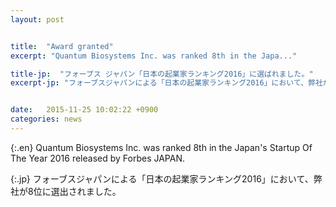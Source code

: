 ```yaml
---
layout: post


title:  "Award granted"
excerpt: "Quantum Biosystems Inc. was ranked 8th in the Japa..."

title-jp:  "フォーブス ジャパン「日本の起業家ランキング2016」に選ばれました。"
excerpt-jp: "フォーブスジャパンによる「日本の起業家ランキング2016」において、弊社が8位に選出されました。..."


date:   2015-11-25 10:02:22 +0900
categories: news
---
```


{:.en}
Quantum Biosystems Inc. was ranked 8th in the Japan's Startup Of The Year 2016 released by Forbes JAPAN.


{:.jp}
フォーブスジャパンによる「日本の起業家ランキング2016」において、弊社が8位に選出されました。